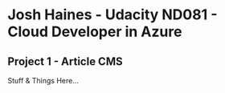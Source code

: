 # Josh Haines - Udacity ND081 - Cloud Developer in Azure

## Project 1 - Article CMS

Stuff & Things Here...
